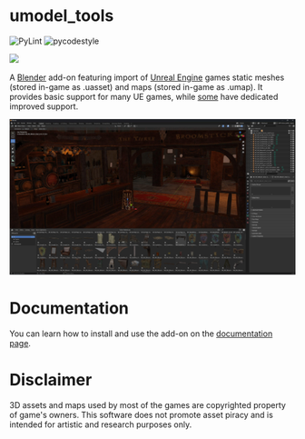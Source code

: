 # umodel_tools
![PyLint](https://github.com/skarndev/umodel_tools/actions/workflows/pylint.yml/badge.svg)
![pycodestyle](https://github.com/skarndev/umodel_tools/actions/workflows/pycodestyle.yml/badge.svg)

[![](https://dcbadge.vercel.app/api/server/DJYZwyegSF)](https://discord.gg/DJYZwyegSF)

A [Blender](https://blender.org>) add-on featuring import of [Unreal Engine](https://www.unrealengine.com>)
games static meshes (stored in-game as .uasset) and maps (stored in-game as .umap). It provides basic support for many
UE games, while [some](https://skarndev.github.io/umodel_tools/supported_games.html) have dedicated improved support.

![](/docs/source/images/demo.jpeg?raw=true "Demo")

# Documentation
You can learn how to install and use the add-on on the
[documentation page](https://skarndev.github.io/umodel_tools/).

# Disclaimer
3D assets and maps used by most of the games are copyrighted property of game's owners.
This software does not promote asset piracy and is intended for artistic and research purposes only.
